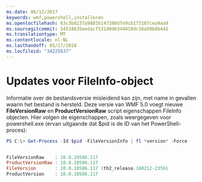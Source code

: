 ```yaml
---
ms.date: 06/12/2017
keywords: wmf,powershell,installeren
ms.openlocfilehash: 63c3b8237a9883b147380dfe9cb173107cea9aa9
ms.sourcegitcommit: 54534635eedacf531d8d6344019dc16a50b8b441
ms.translationtype: MT
ms.contentlocale: nl-NL
ms.lasthandoff: 05/17/2018
ms.locfileid: "34225637"
---
```

# <a name="updates-to-fileinfo-object"></a>Updates voor FileInfo-object
Informatie over de bestandsversie misleidend kan zijn, met name in gevallen waarin het bestand is hersteld. Deze versie van WMF 5.0 voegt nieuwe **FileVersionRaw** en **ProductVersionRaw** script eigenschappen FileInfo objecten. Hier volgen de eigenschappen, zoals weergegeven voor powershell.exe (ervan uitgaande dat $pid is de ID van het PowerShell-proces):

```powershell
PS C:\> Get-Process -Id $pid -FileVersionInfo | fl *version* -Force


FileVersionRaw    : 10.0.10586.117
ProductVersionRaw : 10.0.10586.117
FileVersion       : 10.0.10586.117 (th2_release.160212-2359)
ProductVersion    : 10.0.10586.117
